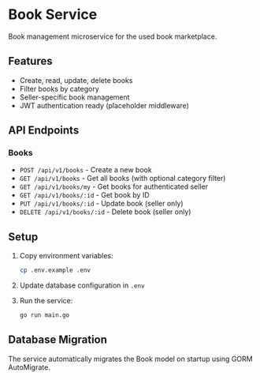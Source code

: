# Book Service

Book management microservice for the used book marketplace.

## Features

- Create, read, update, delete books
- Filter books by category
- Seller-specific book management
- JWT authentication ready (placeholder middleware)

## API Endpoints

### Books
- `POST /api/v1/books` - Create a new book
- `GET /api/v1/books` - Get all books (with optional category filter)
- `GET /api/v1/books/my` - Get books for authenticated seller
- `GET /api/v1/books/:id` - Get book by ID
- `PUT /api/v1/books/:id` - Update book (seller only)
- `DELETE /api/v1/books/:id` - Delete book (seller only)

## Setup

1. Copy environment variables:
   ```bash
   cp .env.example .env
   ```

2. Update database configuration in `.env`

3. Run the service:
   ```bash
   go run main.go
   ```

## Database Migration

The service automatically migrates the Book model on startup using GORM AutoMigrate.